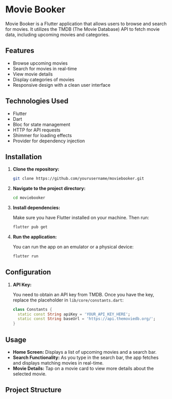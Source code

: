 # Movie Booker

Movie Booker is a Flutter application that allows users to browse and search for movies. It utilizes the TMDB (The Movie Database) API to fetch movie data, including upcoming movies and categories.

## Features

- Browse upcoming movies
- Search for movies in real-time
- View movie details
- Display categories of movies
- Responsive design with a clean user interface

## Technologies Used

- Flutter
- Dart
- Bloc for state management
- HTTP for API requests
- Shimmer for loading effects
- Provider for dependency injection

## Installation

1. **Clone the repository:**

   ```bash
   git clone https://github.com/yourusername/moviebooker.git
   ```

2. **Navigate to the project directory:**

   ```bash
   cd moviebooker
   ```

3. **Install dependencies:**

   Make sure you have Flutter installed on your machine. Then run:

   ```bash
   flutter pub get
   ```

4. **Run the application:**

   You can run the app on an emulator or a physical device:

   ```bash
   flutter run
   ```

## Configuration

1. **API Key:**

   You need to obtain an API key from TMDB. Once you have the key, replace the placeholder in `lib/core/constants.dart`:

   ```dart
   class Constants {
     static const String apiKey = 'YOUR_API_KEY_HERE';
     static const String baseUrl = 'https://api.themoviedb.org/';
   }
   ```

## Usage

- **Home Screen:** Displays a list of upcoming movies and a search bar.
- **Search Functionality:** As you type in the search bar, the app fetches and displays matching movies in real-time.
- **Movie Details:** Tap on a movie card to view more details about the selected movie.

## Project Structure
